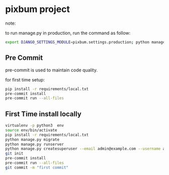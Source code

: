 # pixbum project

note:

to run manage.py in production, run the command as follow:

```bash
export DJANGO_SETTINGS_MODULE=pixbum.settings.production; python manage.py runserver ./
```

## Pre Commit

pre-commit is used to maintain code quality.

for first time setup:

```bash
pip install -r requirements/local.txt
pre-commit install
pre-commit run --all-files
```

## First Time install locally

```bash
virtualenv -p python3  env
source env/bin/activate
pip install -r requirements/local.txt
python manage.py migrate
python manage.py runserver
python manage.py createsuperuser --email admin@example.com --username admin
git init
pre-commit install
pre-commit run --all-files
git commit -m "first commit"
```
